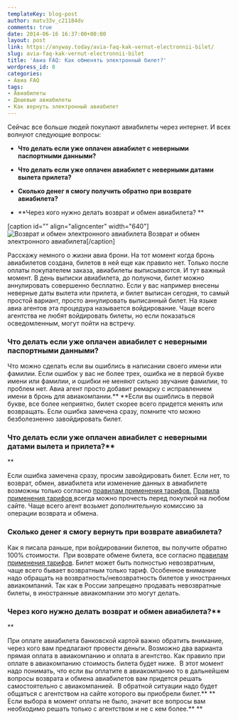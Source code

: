 ```yaml
---
templateKey: blog-post
author: matv33v_c21184dv
comments: true
date: 2014-06-16 16:37:00+00:00
layout: post
link: https://anyway.today/avia-faq-kak-vernut-electronnii-bilet/
slug: avia-faq-kak-vernut-electronnii-bilet
title: 'Авиа FAQ: Как обменять электронный билет?'
wordpress_id: 8
categories:
- Авиа FAQ
tags:
- Авиабилеты
- Дешевые авиабилеты
- Как вернуть электронный авиабилет
---
```




Сейчас все больше людей покупают авиабилеты через интернет. И всех волнуют следующие вопросы:



	
  * **Что делать если уже оплачен авиабилет с неверными паспортными данными?**

	
  * **Что делать если уже оплачен авиабилет с неверными датами вылета прилета?**

	
  * **Сколько денег я смогу получить обратно при возврате авиабилета?**

	
  * **Через кого нужно делать возврат и обмен авиабилета? **


[caption id="" align="aligncenter" width="640"]![Возврат и обмен электронного авиабилета](http://anyway.today/wp-content/uploads/2014/06/nevozvartn_bileti.jpg) Возврат и обмен электронного авиабилета[/caption]






<!-- more -->






Расскажу немного о жизни авиа брони. На тот момент когда бронь авиабилетов создана, билетов в ней еще как правило нет. Только после оплаты покупателем заказа, авиабилеты выписываются. И тут важный момент. В день выписки авиабилета, до полуночи, билет можно аннулировать совершенно бесплатно. Если у вас например внесены неверные даты вылета или прилета, и билет выписан сегодня, то самый простой вариант, просто аннулировать выписанный билет. На языке авиа агентов эта процедура называется войдирование. Чаще всего агентства не любят войдировать билеты, но если показаться осведомленным, могут пойти на встречу.




### **Что делать если уже оплачен авиабилет с неверными паспортными данными?**




Что можно сделать если вы ошиблись в написании своего имени или фамилии. Если ошибок у вас не более трех, ошибка не в первой букве имени или фамилии, и ошибки не меняют сильно звучание фамилии, то проблем нет. Авиа агент просто добавит ремарку с исправлением имени в бронь для авиакомпании.** **Если вы ошиблись в первой букве, все более неприятно, билет скорее всего придется менять или возвращать. Если ошибка замечена сразу, помните что можно безболезненно завойдировать билет.





### **Что делать если уже оплачен авиабилет с неверными датами вылета и прилета?****
**







Если ошибка замечена сразу, просим завойдировать билет. Если нет, то возврат, обмен,
авиабилета или изменение данных в авиабилете возможны только согласно [правилам применения тарифов.](http://anyway.today/avia-faq-pravila-primeneniya-tarifof/) [Правила применения тарифов ](http://anyway.today/avia-faq-pravila-primeneniya-tarifof/)всегда можно прочесть перед покупкой на любом сайте. Чаще всего агент возьмет дополнительную комиссию за операции возврата и обмена.





### **Сколько денег я смогу вернуть при возврате авиабилета?**




Как я писала раньше, при войдировании билетов, вы получите обратно 100% стоимости.  При возврате обмене билета, все согласно п[равилам применения тарифов](http://anyway.today/avia-faq-pravila-primeneniya-tarifof/). Билет может быть полностью невозвратным, чаще всего бывает возвратным только тариф. Особенное внимание надо обращать на возвратность/невозвратность билетов у иностранных авиакомпаний. Так как в России запрещено продавать невозвратные билеты, в иностранные авиакомпании это могут делать.




### **Через кого нужно делать возврат и обмен авиабилета?****
**




При оплате авиабилета банковской картой важно обратить внимание, через кого вам предлагают провести деньги. Возможно два варианта прямая оплата в авиакомпанию и оплата в агентство. Как правило при оплате в авиакомпанию стоимость билета будет ниже.  В этот момент надо понимать, что если вы оплатите в авиакомпанию то в дальнейшем вопросы возврата и обмена авиабилетов вам придется решать самостоятельно с авиакомпанией.  В обратной ситуации надо будет общаться с агентством на сайте которого вы приобрели билет.**
**
Если выбора в момент оплаты не было, значит все вопросы вам необходимо решать только с агентством и не с кем более.**
**
